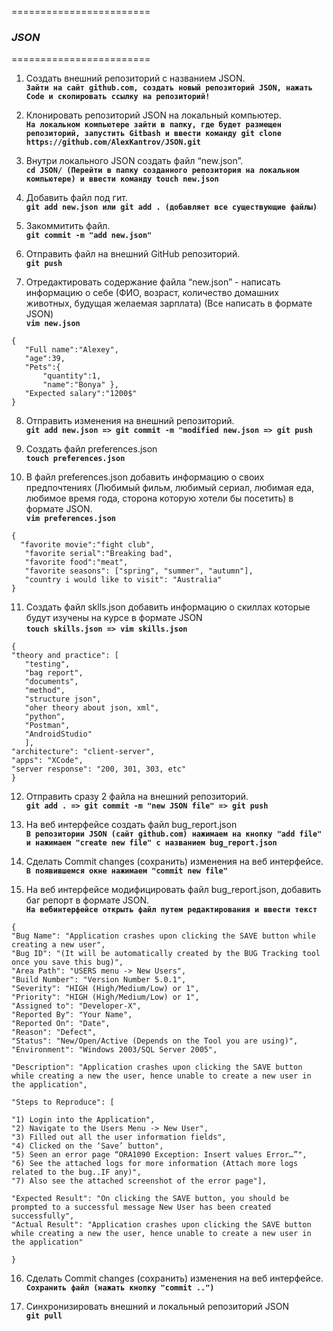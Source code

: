========================
### _JSON_
========================

 1. Создать внешний репозиторий c названием JSON.  
       **`Зайти на сайт github.com, создать новый репозиторий JSON, нажать Code и скопировать ссылку на репозиторий!`**
 
 2. Клонировать репозиторий JSON на локальный компьютер.  
     **`На локальном компьютере зайти в папку, где будет размещен репозиторий, запустить Gitbash и ввести команду git clone https://github.com/AlexKantrov/JSON.git`**
     
 3. Внутри локального JSON создать файл “new.json”.  
     **`cd JSON/ (Перейти в папку созданного репозитория на локальном компьютере) и ввести команду touch new.json`**
     
 4. Добавить файл под гит.  
     **`git add new.json или git add . (добавляет все существующие файлы)`**
     
 5. Закоммитить файл.  
     **`git commit -m "add new.json"`**
     
 6. Отправить файл на внешний GitHub репозиторий.  
     **`git push`**
 
 7. Отредактировать содержание файла “new.json” - написать информацию о себе (ФИО, возраст, количество домашних животных, будущая желаемая зарплата) (Все написать в формате JSON)  
     **`vim new.json`**  
      
 ```
 {
	"Full name":"Alexey",
	"age":39,
	"Pets":{
		"quantity":1,
		"name":"Bonya" },
	"Expected salary":"1200$"
}
```
 8. Отправить изменения на внешний репозиторий.  
     **`git add new.json => git commit -m "modified new.json => git push`**
     
 9. Создать файл preferences.json  
     **`touch preferences.json`**
     
 10. В файл preferences.json добавить информацию о своих  предпочтениях (Любимый фильм, любимый сериал, любимая еда,  
 любимое время года, сторона которую хотели бы посетить) в формате JSON.  
     **`vim preferences.json`**  
  ```
  {
    "favorite movie":"fight club",
	 "favorite serial":"Breaking bad",
	 "favorite food":"meat",
	 "favorite seasons": ["spring", "summer", "autumn"],
	 "country i would like to visit": "Australia"
  }
  ```   
 11. Создать файл sklls.json добавить информацию о скиллах которые будут изучены на курсе в формате JSON  
     **`touch skills.json => vim skills.json`**
 ```
 {
"theory and practice": [
	"testing",
	"bag report",
	"documents",
	"method",
	"structure json",
	"oher theory about json, xml",
	"python",
	"Postman",
	"AndroidStudio"
	],
"architecture": "client-server",
"apps": "XCode",
"server response": "200, 301, 303, etc"
}
``` 
 12. Отправить сразу 2 файла на внешний репозиторий.  
     **`git add . => git commit -m "new JSON file" => git push`**
     
 13. На веб интерфейсе создать файл bug_report.json  
     **`В репозитории JSON (сайт github.com) нажимаем на кнопку "add file" и нажимаем "create new file" с названием bug_report.json`**
     
 14. Сделать Commit changes (сохранить) изменения на веб интерфейсе.  
     **`В появившемся окне нажимаем "commit new file"`**
     
 15. На веб интерфейсе модифицировать файл bug_report.json, добавить баг репорт в формате JSON.  
     **`На вебинтерфейсе открыть файл путем редактирования и ввести текст`**
 ```
 {
"Bug Name": "Application crashes upon clicking the SAVE button while creating a new user",
"Bug ID": "(It will be automatically created by the BUG Tracking tool once you save this bug)",
"Area Path": "USERS menu -> New Users",
"Build Number": "Version Number 5.0.1",
"Severity": "HIGH (High/Medium/Low) or 1",
"Priority": "HIGH (High/Medium/Low) or 1",
"Assigned to": "Developer-X",
"Reported By": "Your Name",
"Reported On": "Date",
"Reason": "Defect",
"Status": "New/Open/Active (Depends on the Tool you are using)",
"Environment": "Windows 2003/SQL Server 2005",

"Description": "Application crashes upon clicking the SAVE button while creating a new the user, hence unable to create a new user in the application",

"Steps to Reproduce": [

"1) Login into the Application",
"2) Navigate to the Users Menu -> New User",
"3) Filled out all the user information fields",
"4) Clicked on the ‘Save’ button",
"5) Seen an error page “ORA1090 Exception: Insert values Error…”",
"6) See the attached logs for more information (Attach more logs related to the bug..IF any)",
"7) Also see the attached screenshot of the error page"],

"Expected Result": "On clicking the SAVE button, you should be prompted to a successful message New User has been created successfully",
"Actual Result": "Application crashes upon clicking the SAVE button while creating a new the user, hence unable to create a new user in the application"

}
```
 16. Сделать Commit changes (сохранить) изменения на веб интерфейсе.  
     **`Сохранить файл (нажать кнопку "commit ..")`**
     
 17. Синхронизировать внешний и локальный репозиторий JSON  
     **`git pull`**
